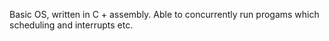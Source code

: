 Basic OS, written in C + assembly. Able to concurrently run progams which scheduling and interrupts etc.
